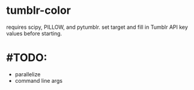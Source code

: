 tumblr-color
============
requires scipy, PILLOW, and pytumblr.
set target and fill in Tumblr API key values before starting.

#TODO:
============
- parallelize
- command line args
